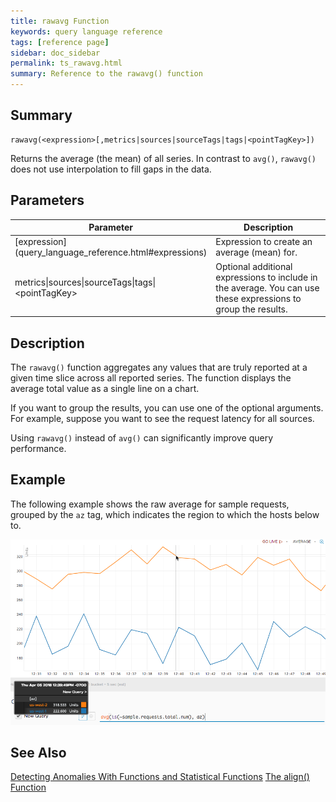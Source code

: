 ```yaml
---
title: rawavg Function
keywords: query language reference
tags: [reference page]
sidebar: doc_sidebar
permalink: ts_rawavg.html
summary: Reference to the rawavg() function
---
```

## Summary
```
rawavg(<expression>[,metrics|sources|sourceTags|tags|<pointTagKey>])
```
Returns the average (the mean) of all series. In contrast to `avg()`, `rawavg()` does not use interpolation to fill gaps in the data.

## Parameters
<table>
<tbody>
<thead>
<tr><th width="20%">Parameter</th><th width="80%">Description</th></tr>
</thead>
<tr>
<td markdown="span"> [expression](query_language_reference.html#expressions)</td>
<td>Expression to create an average (mean) for. </td></tr>
<tr>
<td>metrics&vert;sources&vert;sourceTags&vert;tags&vert;&lt;pointTagKey&gt;</td>
<td>Optional additional expressions to include in the average. You can use these expressions to group the results. </td>
</tr>
</tbody>
</table>

## Description

The `rawavg()` function aggregates any values that are truly reported at a given time slice across all reported series. The function displays the average total value as a single line on a chart.

If you want to group the results, you can use one of the optional arguments. For example, suppose you want to see the request latency for all sources.

Using `rawavg()` instead of `avg()` can significantly improve query performance.

## Example

The following example shows the raw average for sample requests, grouped by the `az` tag, which indicates the region to which the hosts below to.

![raw average](images/ts_rawavg.png)

## See Also
[Detecting Anomalies With Functions and Statistical Functions](query_language_statistical_functions_anomalies.html#mean-and-median)
[The align() Function](https://docs.wavefront.com/query_language_align_function.html)
